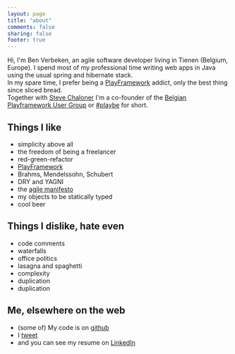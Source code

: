 ```yaml
---
layout: page
title: "about"
comments: false
sharing: false
footer: true
---
```


Hi, I'm Ben Verbeken, an agile software developer living in Tienen (Belgium, Europe). I spend most of my professional time writing web apps in Java using the usual spring and hibernate stack.   
In my spare time, I prefer being a [PlayFramework](http://www.playframework.org) addict, only the best thing since sliced bread.     
Together with [Steve Chaloner](http://www.objectify.be) I'm a co-founder of the [Belgian Playframework User Group](http://play-be.org) or [#playbe](https://twitter.com/#!/search/%23playbe) for short. 


Things I like
----------------
* simplicity above all
* the freedom of being a freelancer
* red-green-refactor
* [PlayFramework](http://www.playframework.org)
* Brahms, Mendelssohn, Schubert
* DRY and YAGNI
* the [agile manifesto](http://www.agilemanifesto.org)
* my objects to be statically typed
* cool beer


Things I dislike, hate even
-----------------------------
* code comments
* waterfalls
* office politics
* lasagna and spaghetti
* complexity
* duplication
* duplication


Me, elsewhere on the web
-------------------------
* (some of) My code is on [github](http://github.com/bverbeken)
* I [tweet](http://twitter.com/bverbeken)
* and you can see my resume on [LinkedIn](http://www.linkedin.com/in/benverbeken)


